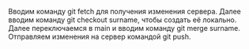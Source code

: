 Вводим команду git fetch для получения изменения сервера. Далее вводим команду git checkout surname, чтобы создать её локально. Далее переключаемся в main и вводим команду git merge surname. Отправляем изменения на сервер командой git push.